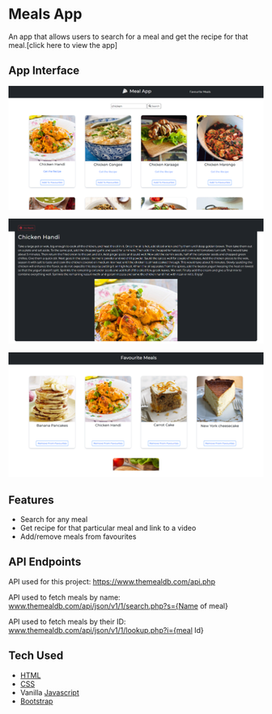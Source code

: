 # Meals App

An app that allows users to search for a meal and get the recipe for that meal.[click here to view the app] 


## App Interface

![Homepage](assets/homepage.png)

![Recipe Details](assets/recipe_details.png)

![Favourites](assets/favourites_page.png)

## Features

- Search for any meal
- Get recipe for that particular meal and link to a video
- Add/remove meals from favourites

## API Endpoints

API used for this project: <https://www.themealdb.com/api.php>

API used to fetch meals by name: www.themealdb.com/api/json/v1/1/search.php?s={Name of meal}

API used to fetch meals by their ID: www.themealdb.com/api/json/v1/1/lookup.php?i={meal Id}

## Tech Used

- [HTML](https://en.wikipedia.org/wiki/HTML)
- [CSS](https://en.wikipedia.org/wiki/CSS)
- Vanilla [Javascript](https://www.javascript.com/)
- [Bootstrap](https://getbootstrap.com/)
